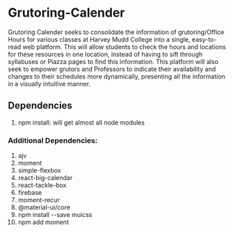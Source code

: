 # Grutoring-Calender
Grutoring Calender seeks to consolidate the information of grutoring/Office Hours for various classes at Harvey Mudd College into a single, easy-to-read web platform. This will allow students to check the hours and locations for these resources in one location, instead of having to sift through syllabuses or Piazza pages to find this information. This platform will also seek to empower grutors and Professors to indicate their availability and changes to their schedules more dynamically, presenting all the information in a visually intuitive manner.

## Dependencies
1. npm install: will get almost all node modules

### Additional Dependencies:

1. ajv
2. moment
3. simple-flexbox
4. react-big-calendar
5. react-tackle-box
6. firebase
7. moment-recur
8. @material-ui/core
9. npm install --save muicss
10. npm add moment


